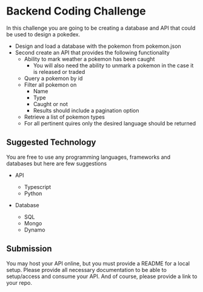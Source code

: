 # Backend Coding Challenge

In this challenge you are going to be creating a database and API that could be used to design a pokedex.

- Design and load a database with the pokemon from pokemon.json
- Second create an API that provides the following functionality
  - Ability to mark weather a pokemon has been caught
    - You will also need the ability to unmark a pokemon in the case it is released or traded
  - Query a pokemon by id
  - Filter all pokemon on
    - Name
    - Type
    - Caught or not
    - Results should include a pagination option
  - Retrieve a list of pokemon types
  - For all pertinent quires only the desired language should be returned


## Suggested Technology

You are free to use any programming languages, frameworks and databases but here are few suggestions

  - API
    - Typescript
    - Python

  - Database
    - SQL
    - Mongo
    - Dynamo

## Submission

You may host your API online, but you must provide a README for a local setup. Please provide all necessary documentation to be able to setup/access and consume your API. And of course, please provide a link to your repo.

